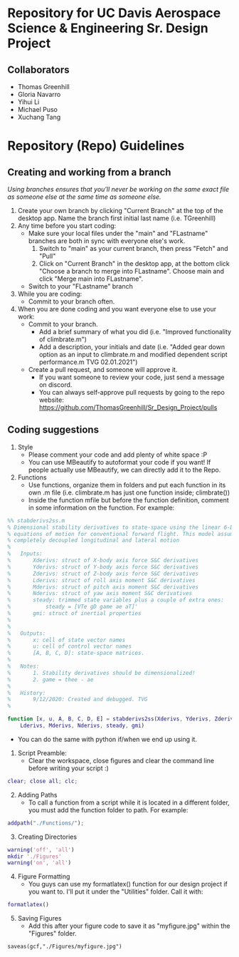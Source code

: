 # Repository for UC Davis Aerospace Science & Engineering Sr. Design Project

## Collaborators
* Thomas Greenhill
* Gloria Navarro
* Yihui Li
* Michael Puso
* Xuchang Tang

# Repository (Repo) Guidelines

## Creating and working from a branch
_Using branches ensures that you'll never be working on the same exact file as someone else at the same time as someone else._
1. Create your own branch by clicking "Current Branch" at the top of the desktop app. Name the branch first initial last name (i.e. TGreenhill)
1. Any time before you start coding:
    * Make sure your local files under the "main" and "FLastname" branches are both in sync with everyone else's work. 
        1. Switch to "main" as your current branch, then press "Fetch" and "Pull"
        1. Click on "Current Branch" in the desktop app, at the bottom click "Choose a branch to merge into FLastname". Choose main and click "Merge main into FLastname". 
    * Switch to your "FLastname" branch
1. While you are coding:
    * Commit to your branch often.
1. When you are done coding and you want everyone else to use your work:
    * Commit to your branch.
        - Add a brief summary of what you did (i.e. "Improved functionality of climbrate.m")
        - Add a description, your initials and date (i.e. "Added gear down option as an input to climbrate.m and modified dependent script performance.m TVG 02.01.2021")
    * Create a pull request, and someone will approve it.
        - If you want someone to review your code, just send a message on discord. 
        - You can always self-approve pull requests by going to the repo website: https://github.com/ThomasGreenhill/Sr_Design_Project/pulls


## Coding suggestions
1. Style
    - Please comment your code and add plenty of white space :P 
    - You can use MBeautify to autoformat your code if you want! If people actually use MBeautify, we can directly add it to the Repo.
1. Functions
    - Use functions, organize them in folders and put each function in its own .m file (i.e. climbrate.m has just one function inside; climbrate())
    - Inside the function mfile but before the function definition, comment in some information on the function. For example:
```matlab
%% stabderivs2ss.m
% Dimensional stability derivatives to state-space using the linear 6-DOF
% equations of motion for conventional forward flight. This model assumes
% completely decoupled longitudinal and lateral motion
%
%   Inputs:
%       Xderivs: struct of X-body axis force S&C derivatives
%       Yderivs: struct of Y-body axis force S&C derivatives
%       Zderivs: struct of Z-body axis force S&C derivatives
%       Lderivs: struct of roll axis moment S&C derivatives 
%       Mderivs: struct of pitch axis moment S&C derivatives
%       Nderivs: struct of yaw axis moment S&C derivatives
%       steady: trimmed state variables plus a couple of extra ones:
%           steady = [VTe gD game ae aT]'
%       gmi: struct of inertial properties
%           
%
%   Outputs: 
%       x: cell of state vector names
%       u: cell of control vector names
%       [A, B, C, D]: state-space matrices.
%       
%   Notes:
%       1. Stability derivatives should be dimensionalized!
%       2. game = thee - ae
%
%   History:
%       9/12/2020: Created and debugged. TVG
%

function [x, u, A, B, C, D, E] = stabderivs2ss(Xderivs, Yderivs, Zderivs,...
    Lderivs, Mderivs, Nderivs, steady, gmi)
```
- You can do the same with python if/when we end up using it. 
1. Script Preamble:
    - Clear the workspace, close figures and clear the command line before writing your script :)
```matlab
clear; close all; clc;
```
2. Adding Paths
    - To call a function from a script while it is located in a different folder, you must add the function folder to path. For example:
```matlab
addpath("./Functions/");
```
3. Creating Directories 
```matlab
warning('off', 'all')
mkdir './Figures'
warning('on', 'all')
```
4. Figure Formatting
    - You guys can use my formatlatex() function for our design project if you want to. I'll put it under the "Utilities" folder. Call it with:
```matlab
formatlatex()
```
5. Saving Figures
    - Add this after your figure code to save it as "myfigure.jpg" within the "Figures" folder.
```
saveas(gcf,"./Figures/myfigure.jpg")
```
